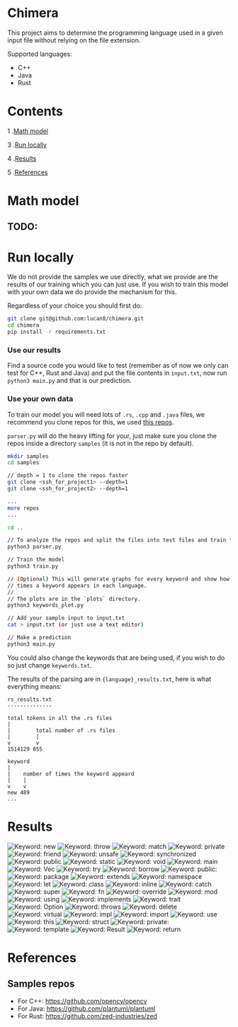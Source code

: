 # Chimera

This project aims to determine the programming language used in a given input file
without relying on the file extension.

Supported languages:
- C++
- Java
- Rust

# Contents

1 .[Math model](#Math-model)

3 .[Run locally](#Run-locally)

4 .[Results](#Results)

5 .[References](#References)

# Math model

## TODO:

# Run locally

We do not provide the samples we use directly, what we provide are the results
of our training which you can just use. If you wish to train this model with
your own data we do provide the mechanism for this.

Regardless of your choice you should first do:

```bash
git clone git@github.com:lucan8/chimera.git
cd chimera
pip install -r requirements.txt
```

### Use our results

Find a source code you would like to test (remember as of now we only can
test for C++, Rust and Java) and put the file contents in `input.txt`, now run
`python3 main.py` and that is our prediction.

### Use your own data

To train our model you will need lots of `.rs`, `.cpp` and `.java` files,
we recommend you clone repos for this, we used [this repos](#References).

`parser.py` will do the heavy lifting for your, just make sure you clone the repos
inside a directory `samples` (it is not in the repo by default).

```bash
mkdir samples
cd samples

// depth = 1 to clone the repos faster
git clone <ssh_for_project1> --depth=1
git clone <ssh_for_project2> --depth=1

...
more repos
...

cd ..

// To analyze the repos and split the files into test files and train files
python3 parser.py

// Train the model
python3 train.py

// (Optional) This will generate graphs for every keyword and show how many
// times a keyword appears in each language.
//
// The plots are in the `plots` directory.
python3 keywords_plot.py

// Add your sample input to input.txt
cat > input.txt (or just use a text editor)

// Make a prediction
python3 main.py
```

You could also change the keywords that are being used, if you wish to do so
just change `keywords.txt`.

The results of the parsing are in `{language}_results.txt`, here is what
everything means:

```
rs_results.txt
--------------

total tokens in all the .rs files
|
|        total number of .rs files
|        |
v        v
1514129 855
        
keyword
|
|    number of times the keyword appeard
|    |
v    v
new 489
...
```
# Results

![Keyword: new](./plots/new.png)
![Keyword: throw](./plots/throw.png)
![Keyword: match](./plots/match.png)
![Keyword: private](./plots/private.png)
![Keyword: friend](./plots/friend.png)
![Keyword: unsafe](./plots/unsafe.png)
![Keyword: synchronized](./plots/synchronized.png)
![Keyword: public](./plots/public.png)
![Keyword: static](./plots/static.png)
![Keyword: void](./plots/void.png)
![Keyword: main](./plots/main.png)
![Keyword: Vec](./plots/Vec.png)
![Keyword: try](./plots/try.png)
![Keyword: borrow](./plots/borrow.png)
![Keyword: public:](./plots/public_.png)
![Keyword: package](./plots/package.png)
![Keyword: extends](./plots/extends.png)
![Keyword: namespace](./plots/namespace.png)
![Keyword: let](./plots/let.png)
![Keyword: class](./plots/class.png)
![Keyword: inline](./plots/inline.png)
![Keyword: catch](./plots/catch.png)
![Keyword: super](./plots/super.png)
![Keyword: fn](./plots/fn.png)
![Keyword: override](./plots/override.png)
![Keyword: mod](./plots/mod.png)
![Keyword: using](./plots/using.png)
![Keyword: implements](./plots/implements.png)
![Keyword: trait](./plots/trait.png)
![Keyword: Option](./plots/Option.png)
![Keyword: throws](./plots/throws.png)
![Keyword: delete](./plots/delete.png)
![Keyword: virtual](./plots/virtual.png)
![Keyword: impl](./plots/impl.png)
![Keyword: import](./plots/import.png)
![Keyword: use](./plots/use.png)
![Keyword: this](./plots/this.png)
![Keyword: struct](./plots/struct.png)
![Keyword: private:](./plots/private_.png)
![Keyword: template](./plots/template.png)
![Keyword: Result](./plots/Result.png)
![Keyword: return](./plots/return.png)

# References

## Samples repos
- For C++: https://github.com/opencv/opencv
- For Java: https://github.com/plantuml/plantuml
- For Rust: https://github.com/zed-industries/zed

